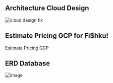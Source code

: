 ## Architecture Cloud Design
![cloud design fix](https://user-images.githubusercontent.com/79828903/172829128-d39f0021-a15f-4157-bb16-7ea554a72604.jpg)



## Estimate Pricing GCP for Fi$hku!
[Estimate Pricing GCP](https://cloud.google.com/products/calculator/#id=15a7b9d9-20c5-4b95-95c4-cd0882e9e64a)


## ERD Database
![image](https://user-images.githubusercontent.com/79828903/171635145-3fa006da-a30b-4e5a-8dc6-6fb6ab3b1528.png)

